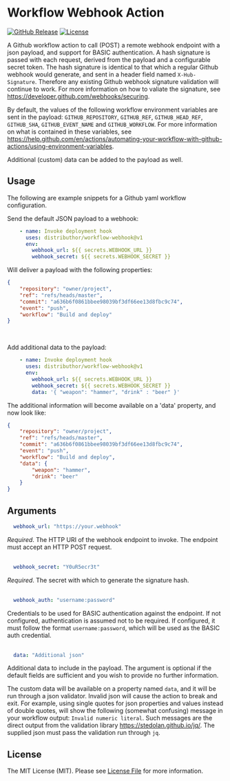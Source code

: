 # Workflow Webhook Action

[![GitHub Release][ico-release]][link-github-release]
[![License][ico-license]](LICENSE)

A Github workflow action to call (POST) a remote webhook endpoint with a json payload, 
and support for BASIC authentication. A hash signature is passed with each request, 
derived from the payload and a configurable secret token. The hash signature is 
identical to that which a regular Github webhook would generate, and sent in a header 
field named `X-Hub-Signature`. Therefore any existing Github webhook signature 
validation will continue to work. For more information on how to valiate the signature, 
see <https://developer.github.com/webhooks/securing>.

By default, the values of the following workflow environment variables are sent in the 
payload: `GITHUB_REPOSITORY`, `GITHUB_REF`, `GITHUB_HEAD_REF`, `GITHUB_SHA`, `GITHUB_EVENT_NAME` and 
`GITHUB_WORKFLOW`. For more information on what is contained in these variables, see 
<https://help.github.com/en/actions/automating-your-workflow-with-github-actions/using-environment-variables>. 

Additional (custom) data can be added to the payload as well.


## Usage

The following are example snippets for a Github yaml workflow configuration. <br/>

Send the default JSON payload to a webhook:

```yml
    - name: Invoke deployment hook
      uses: distributhor/workflow-webhook@v1
      env:
        webhook_url: ${{ secrets.WEBHOOK_URL }}
        webhook_secret: ${{ secrets.WEBHOOK_SECRET }}
```

Will deliver a payload with the following properties:

```json
{
    "repository": "owner/project",
    "ref": "refs/heads/master",
    "commit": "a636b6f0861bbee98039bf3df66ee13d8fbc9c74",
    "event": "push",
    "workflow": "Build and deploy"
}
```
<br/>

Add additional data to the payload:

```yml
    - name: Invoke deployment hook
      uses: distributhor/workflow-webhook@v1
      env:
        webhook_url: ${{ secrets.WEBHOOK_URL }}
        webhook_secret: ${{ secrets.WEBHOOK_SECRET }}
        data: '{ "weapon": "hammer", "drink" : "beer" }'
```

The additional information will become available on a 'data' property,
and now look like:

```json
{
    "repository": "owner/project",
    "ref": "refs/heads/master",
    "commit": "a636b6f0861bbee98039bf3df66ee13d8fbc9c74",
    "event": "push",
    "workflow": "Build and deploy",
    "data": {
        "weapon": "hammer",
        "drink": "beer"
    }
}
```


## Arguments

```yml 
  webhook_url: "https://your.webhook"
```

*Required*. The HTTP URI of the webhook endpoint to invoke. The endpoint must accept 
an HTTP POST request. <br/><br/>


```yml 
  webhook_secret: "Y0uR5ecr3t"
```

*Required*. The secret with which to generate the signature hash. <br/><br/>

```yml 
  webhook_auth: "username:password"
```

Credentials to be used for BASIC authentication against the endpoint. If not configured,
authentication is assumed not to be required. If configured, it must follow the format
`username:password`, which will be used as the BASIC auth credential.<br/><br/>

```yml 
  data: "Additional json"
```

Additional data to include in the payload. The argument is optional if the default 
fields are sufficient and you wish to provide no further information.

The custom data will be available on a property named `data`, and it will be run through 
a json validator. Invalid json will cause the action to break and exit. For example, using 
single quotes for json properties and values instead of double quotes, will show the 
following (somewhat confusing) message in your workflow output: `Invalid numeric literal`. 
Such messages are the direct output from the validation library <https://stedolan.github.io/jq/>. 
The supplied json must pass the validation run through `jq`.


## License

The MIT License (MIT). Please see [License File](LICENSE) for more information.

[ico-release]: https://img.shields.io/github/tag/distributhor/workflow-webhook.svg
[ico-license]: https://img.shields.io/badge/license-MIT-brightgreen.svg
[link-github-release]: https://github.com/distributhor/workflow-webhook/releases
